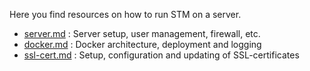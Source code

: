 Here you find resources on how to run STM on a server.

* [server.md](server.md) : Server setup, user management, firewall, etc.
* [docker.md](docker.md) : Docker architecture, deployment and logging
* [ssl-cert.md](ssl-cert.md) : Setup, configuration and updating of SSL-certificates